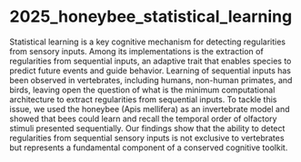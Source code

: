 # 2025_honeybee_statistical_learning
Statistical learning is a key cognitive mechanism for detecting regularities from sensory inputs. Among its implementations is the extraction of regularities from sequential inputs, an adaptive trait that enables species to predict future events and guide behavior. Learning of sequential inputs has been observed in vertebrates, including humans, non-human primates, and birds, leaving open the question of what is the minimum computational architecture to extract regularities from sequential inputs. To tackle this issue, we used the honeybee (Apis mellifera) as an invertebrate model and showed that bees could learn and recall the temporal order of olfactory stimuli presented sequentially. Our findings show that the ability to detect regularities from sequential sensory inputs is not exclusive to vertebrates but represents a fundamental component of a conserved cognitive toolkit. 
